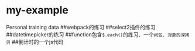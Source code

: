 # my-example
Personal training data
 ##webpack的练习
 ##select2插件的练习
 ##datetimepicker的练习
 ##function包含`$.each()`的练习、一个`闭包`、`对象的深拷贝`
 ##倒计时的一个js代码
